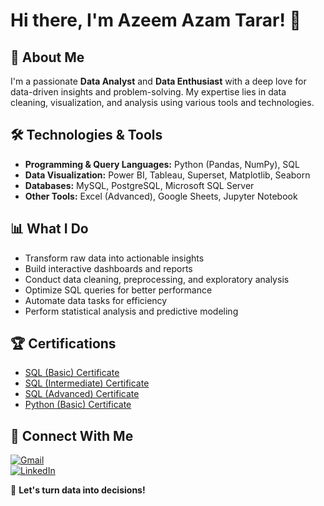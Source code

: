 
# Hi there, I'm Azeem Azam Tarar! 👋

## 🚀 About Me
I'm a passionate **Data Analyst** and **Data Enthusiast** with a deep love for data-driven insights and problem-solving. My expertise lies in data cleaning, visualization, and analysis using various tools and technologies.

## 🛠 Technologies & Tools
- **Programming & Query Languages:** Python (Pandas, NumPy), SQL
- **Data Visualization:** Power BI, Tableau, Superset, Matplotlib, Seaborn
- **Databases:** MySQL, PostgreSQL, Microsoft SQL Server
- **Other Tools:** Excel (Advanced), Google Sheets, Jupyter Notebook

## 📊 What I Do
- Transform raw data into actionable insights
- Build interactive dashboards and reports
- Conduct data cleaning, preprocessing, and exploratory analysis
- Optimize SQL queries for better performance
- Automate data tasks for efficiency
- Perform statistical analysis and predictive modeling

## 🏆 Certifications
- [SQL (Basic) Certificate](https://www.hackerrank.com/certificates/42960cc6370b)
- [SQL (Intermediate) Certificate](https://www.hackerrank.com/certificates/0f1d206ad70d)
- [SQL (Advanced) Certificate](https://www.hackerrank.com/certificates/4eeb34372a7a)
- [Python (Basic) Certificate](https://www.hackerrank.com/certificates/b70b899c92d6)



## 📧 Connect With Me
[![Gmail](https://img.shields.io/badge/Gmail-D14836?style=for-the-badge&logo=gmail&logoColor=white)](mailto:azamazeem13@gmail.com)  
[![LinkedIn](https://img.shields.io/badge/LinkedIn-0077B5?style=for-the-badge&logo=linkedin&logoColor=white)](https://www.linkedin.com/in/azeem-azam-tarar-3a9501222)  

🚀 **Let's turn data into decisions!**


